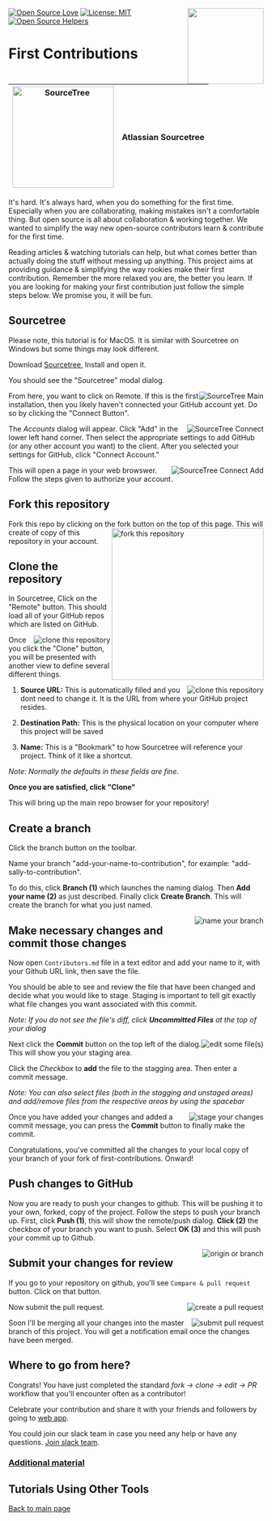 [![Open Source Love](https://badges.frapsoft.com/os/v1/open-source.svg?v=103)](https://github.com/ellerbrock/open-source-badges/)
[<img align="right" width="150" src="https://firstcontributions.github.io/assets/Readme/join-slack-team.png">](https://join.slack.com/t/firstcontributors/shared_invite/enQtMzE1MTYwNzI3ODQ0LTZiMDA2OGI2NTYyNjM1MTFiNTc4YTRhZTg4OWZjMzA0ZWZmY2UxYzVkMzI1ZmVmOWI4ODdkZWQwNTM2NDVmNjY)
[![License: MIT](https://img.shields.io/badge/License-MIT-green.svg)](https://opensource.org/licenses/MIT)
[![Open Source Helpers](https://www.codetriage.com/roshanjossey/first-contributions/badges/users.svg)](https://www.codetriage.com/roshanjossey/first-contributions)

# First Contributions

| <img alt="SourceTree" src="https://firstcontributions.github.io/assets/gui-tool-tutorials/sourcetree-macos-tutorial/sourcetree-logo.png" width="200"> | Atlassian Sourcetree |
| ----------------------------------------------------------------------------------------------------------------------------------------------------- | -------------------- |


It's hard. It's always hard, when you do something for the first time.
Especially when you are collaborating, making mistakes isn't a comfortable
thing. But open source is all about collaboration & working together. We wanted
to simplify the way new open-source contributors learn & contribute for the
first time.

Reading articles & watching tutorials can help, but what comes better than
actually doing the stuff without messing up anything. This project aims at
providing guidance & simplifying the way rookies make their first contribution.
Remember the more relaxed you are, the better you learn. If you are looking for
making your first contribution just follow the simple steps below. We promise
you, it will be fun.

## Sourcetree

Please note, this tutorial is for MacOS. It is similar with Sourcetree on
Windows but some things may look different.

<!--
	****************************************
	*** This is commented out until      ***
	*** a Windows tutorial can be created***
	****************************************
Please note, this tutorial is for MacOS. Please refer to the [Windows Tutorial]() for Sourcetree if that is what you want to use.
-->

Download [Sourcetree](https://www.sourcetreeapp.com), Install and open it.

You should see the "Sourcetree" modal dialog.

<img style="float: right;" src="https://firstcontributions.github.io/assets/gui-tool-tutorials/sourcetree-macos-tutorial/sourcetree-1-main.png" alt="SourceTree Main" />

From here, you want to click on Remote. If this is the first installation, then
you likely haven't connected your GitHub account yet. Do so by clicking the
"Connect Button".

<img style="float: right;" src="https://firstcontributions.github.io/assets/gui-tool-tutorials/sourcetree-macos-tutorial/sourcetree-2-main-connect.png" alt="SourceTree Connect" />

The _Accounts_ dialog will appear. Click "Add" in the lower left hand corner.
Then select the appropriate settings to add GitHub (or any other account you
want) to the client. After you selected your settings for GitHub, click "Connect
Account."

<img style="float: right;" src="https://firstcontributions.github.io/assets/gui-tool-tutorials/sourcetree-macos-tutorial/sourcetree-4-accounts-add.png" alt="SourceTree Connect Add" />

This will open a page in your web browswer. Follow the steps given to authorize
your account.

## Fork this repository

Fork this repo by clicking on the fork button on the top of this page.
<img align="right" width="300" src="https://firstcontributions.github.io/assets/gui-tool-tutorials/sourcetree-macos-tutorial/fork.png" alt="fork this repository" />
This will create of copy of this repository in your account.

## Clone the repository

In Sourcetree, Click on the "Remote" button. This should load all of your GitHub
repos which are listed on GitHub.

<img style="float: right;" src="https://firstcontributions.github.io/assets/gui-tool-tutorials/sourcetree-macos-tutorial/sourcetree-5-cloning.png" alt="clone this repository" />

Once you click the "Clone" button, you will be presented with another view to
define several different things.

<img style="float: right;" src="https://firstcontributions.github.io/assets/gui-tool-tutorials/sourcetree-macos-tutorial/sourcetree-6-cloning-confirm.png" alt="clone this repository" />

1. **Source URL:** This is automatically filled and you dont need to change it.
   It is the URL from where your GitHub project resides.

2. **Destination Path:** This is the physical location on your computer where
   this project will be saved

3. **Name:** This is a "Bookmark" to how Sourcetree will reference your project.
   Think of it like a shortcut.

_Note: Normally the defaults in these fields are fine._

**Once you are satisfied, click "Clone"**

This will bring up the main repo browser for your repository!

## Create a branch

Click the branch button on the toolbar.

Name your branch "add-your-name-to-contribution", for example:
"add-sally-to-contribution".

To do this, click **Branch (1)** which launches the naming dialog. Then **Add
your name (2)** as just described. Finally click **Create Branch**. This will
create the branch for what you just named.

<img style="float: right;" src="https://firstcontributions.github.io/assets/gui-tool-tutorials/sourcetree-macos-tutorial/sourcetree-7-branching.png" alt="name your branch" />

## Make necessary changes and commit those changes

Now open `Contributors.md` file in a text editor and add your name to it, with
your Github URL link, then save the file.

You should be able to see and review the file that have been changed and decide
what you would like to stage. Staging is important to tell git exactly what file
changes you want associated with this commit.

_Note: If you do not see the file's diff, click **Uncommitted Files** at the top
of your dialog_

<img style="float: right;" src="https://firstcontributions.github.io/assets/gui-tool-tutorials/sourcetree-macos-tutorial/sourcetree-8-viewing-changed-files.png" alt="edit some file(s)" />

Next click the **Commit** button on the top left of the dialog. This will show
you your staging area.

Click the _Checkbox_ to **add** the file to the stagging area. Then enter a
commit message.

_Note: You can also select files (both in the stagging and unstaged areas) and
add/remove files from the respective areas by using the spacebar_

<img style="float: right;" src="https://firstcontributions.github.io/assets/gui-tool-tutorials/sourcetree-macos-tutorial/sourcetree-9-committing.png" alt="stage your changes" />

Once you have added your changes and added a commit message, you can press the
**Commit** button to finally make the commit.

Congratulations, you've committed all the changes to your local copy of your
branch of your fork of first-contributions. Onward!

## Push changes to GitHub

Now you are ready to push your changes to github. This will be pushing it to
your own, forked, copy of the project. Follow the steps to push your branch up.
First, click **Push (1)**, this will show the remote/push dialog. **Click (2)**
the checkbox of your branch you want to push. Select **OK (3)** and this will
push your commit up to Github.

<img style="float: right;" src="https://firstcontributions.github.io/assets/gui-tool-tutorials/sourcetree-macos-tutorial/sourcetree-10-pushing.png" alt="origin or branch" />

## Submit your changes for review

If you go to your repository on github, you'll see `Compare & pull request`
button. Click on that button.

<img style="float: right;" src="https://firstcontributions.github.io/assets/gui-tool-tutorials/sourcetree-macos-tutorial/compare-and-pull.png" alt="create a pull request" />

Now submit the pull request.

<img style="float: right;" src="https://firstcontributions.github.io/assets/gui-tool-tutorials/sourcetree-macos-tutorial/submit-pull-request.png" alt="submit pull request" />

Soon I'll be merging all your changes into the master branch of this project.
You will get a notification email once the changes have been merged.

## Where to go from here?

Congrats! You have just completed the standard _fork -> clone -> edit -> PR_
workflow that you'll encounter often as a contributor!

Celebrate your contribution and share it with your friends and followers by
going to
[web app](https://firstcontributions.github.io/first-contributions/#social-share).

You could join our slack team in case you need any help or have any questions.
[Join slack team](https://join.slack.com/t/firstcontributors/shared_invite/enQtMzE1MTYwNzI3ODQ0LTZiMDA2OGI2NTYyNjM1MTFiNTc4YTRhZTg4OWZjMzA0ZWZmY2UxYzVkMzI1ZmVmOWI4ODdkZWQwNTM2NDVmNjY).

### [Additional material](../additional-material/git_workflow_senarios/additional-material.md)

## Tutorials Using Other Tools

[Back to main page](https://github.com/firstcontributions/first-contributions#tutorials-using-other-tools)

